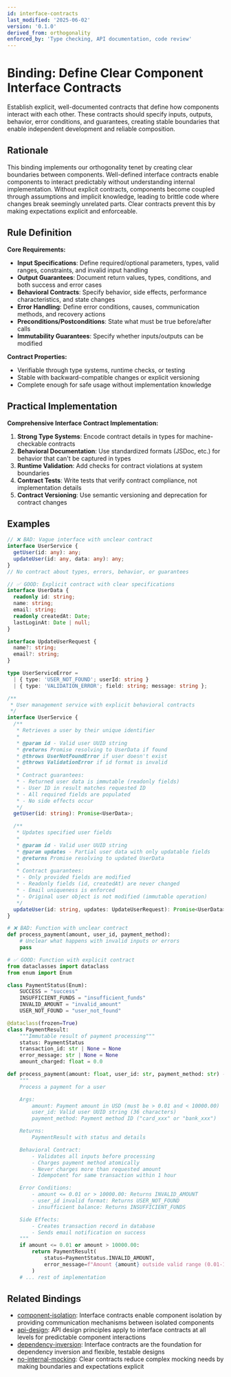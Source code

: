 ```yaml
---
id: interface-contracts
last_modified: '2025-06-02'
version: '0.1.0'
derived_from: orthogonality
enforced_by: 'Type checking, API documentation, code review'
---
```

# Binding: Define Clear Component Interface Contracts

Establish explicit, well-documented contracts that define how components interact with each other. These contracts should specify inputs, outputs, behavior, error conditions, and guarantees, creating stable boundaries that enable independent development and reliable composition.

## Rationale

This binding implements our orthogonality tenet by creating clear boundaries between components. Well-defined interface contracts enable components to interact predictably without understanding internal implementation. Without explicit contracts, components become coupled through assumptions and implicit knowledge, leading to brittle code where changes break seemingly unrelated parts. Clear contracts prevent this by making expectations explicit and enforceable.

## Rule Definition

**Core Requirements:**

- **Input Specifications**: Define required/optional parameters, types, valid ranges, constraints, and invalid input handling
- **Output Guarantees**: Document return values, types, conditions, and both success and error cases
- **Behavioral Contracts**: Specify behavior, side effects, performance characteristics, and state changes
- **Error Handling**: Define error conditions, causes, communication methods, and recovery actions
- **Preconditions/Postconditions**: State what must be true before/after calls
- **Immutability Guarantees**: Specify whether inputs/outputs can be modified

**Contract Properties:**
- Verifiable through type systems, runtime checks, or testing
- Stable with backward-compatible changes or explicit versioning
- Complete enough for safe usage without implementation knowledge

## Practical Implementation

**Comprehensive Interface Contract Implementation:**

1. **Strong Type Systems**: Encode contract details in types for machine-checkable contracts
2. **Behavioral Documentation**: Use standardized formats (JSDoc, etc.) for behavior that can't be captured in types
3. **Runtime Validation**: Add checks for contract violations at system boundaries
4. **Contract Tests**: Write tests that verify contract compliance, not implementation details
5. **Contract Versioning**: Use semantic versioning and deprecation for contract changes

## Examples

```typescript
// ❌ BAD: Vague interface with unclear contract
interface UserService {
  getUser(id: any): any;
  updateUser(id: any, data: any): any;
}
// No contract about types, errors, behavior, or guarantees

// ✅ GOOD: Explicit contract with clear specifications
interface UserData {
  readonly id: string;
  name: string;
  email: string;
  readonly createdAt: Date;
  lastLoginAt: Date | null;
}

interface UpdateUserRequest {
  name?: string;
  email?: string;
}

type UserServiceError =
  | { type: 'USER_NOT_FOUND'; userId: string }
  | { type: 'VALIDATION_ERROR'; field: string; message: string };

/**
 * User management service with explicit behavioral contracts
 */
interface UserService {
  /**
   * Retrieves a user by their unique identifier
   *
   * @param id - Valid user UUID string
   * @returns Promise resolving to UserData if found
   * @throws UserNotFoundError if user doesn't exist
   * @throws ValidationError if id format is invalid
   *
   * Contract guarantees:
   * - Returned user data is immutable (readonly fields)
   * - User ID in result matches requested ID
   * - All required fields are populated
   * - No side effects occur
   */
  getUser(id: string): Promise<UserData>;

  /**
   * Updates specified user fields
   *
   * @param id - Valid user UUID string
   * @param updates - Partial user data with only updatable fields
   * @returns Promise resolving to updated UserData
   *
   * Contract guarantees:
   * - Only provided fields are modified
   * - Readonly fields (id, createdAt) are never changed
   * - Email uniqueness is enforced
   * - Original user object is not modified (immutable operation)
   */
  updateUser(id: string, updates: UpdateUserRequest): Promise<UserData>;
}
```

```python
# ❌ BAD: Function with unclear contract
def process_payment(amount, user_id, payment_method):
    # Unclear what happens with invalid inputs or errors
    pass

# ✅ GOOD: Function with explicit contract
from dataclasses import dataclass
from enum import Enum

class PaymentStatus(Enum):
    SUCCESS = "success"
    INSUFFICIENT_FUNDS = "insufficient_funds"
    INVALID_AMOUNT = "invalid_amount"
    USER_NOT_FOUND = "user_not_found"

@dataclass(frozen=True)
class PaymentResult:
    """Immutable result of payment processing"""
    status: PaymentStatus
    transaction_id: str | None = None
    error_message: str | None = None
    amount_charged: float = 0.0

def process_payment(amount: float, user_id: str, payment_method: str) -> PaymentResult:
    """
    Process a payment for a user

    Args:
        amount: Payment amount in USD (must be > 0.01 and < 10000.00)
        user_id: Valid user UUID string (36 characters)
        payment_method: Payment method ID ("card_xxx" or "bank_xxx")

    Returns:
        PaymentResult with status and details

    Behavioral Contract:
        - Validates all inputs before processing
        - Charges payment method atomically
        - Never charges more than requested amount
        - Idempotent for same transaction within 1 hour

    Error Conditions:
        - amount <= 0.01 or > 10000.00: Returns INVALID_AMOUNT
        - user_id invalid format: Returns USER_NOT_FOUND
        - insufficient balance: Returns INSUFFICIENT_FUNDS

    Side Effects:
        - Creates transaction record in database
        - Sends email notification on success
    """
    if amount <= 0.01 or amount > 10000.00:
        return PaymentResult(
            status=PaymentStatus.INVALID_AMOUNT,
            error_message=f"Amount {amount} outside valid range (0.01-10000.00)"
        )
    # ... rest of implementation
```

## Related Bindings

- [component-isolation](../../docs/bindings/core/component-isolation.md): Interface contracts enable component isolation by providing communication mechanisms between isolated components
- [api-design](../../docs/bindings/core/api-design.md): API design principles apply to interface contracts at all levels for predictable component interactions
- [dependency-inversion](../../docs/bindings/core/dependency-inversion.md): Interface contracts are the foundation for dependency inversion and flexible, testable designs
- [no-internal-mocking](../../docs/bindings/core/no-internal-mocking.md): Clear contracts reduce complex mocking needs by making boundaries and expectations explicit

